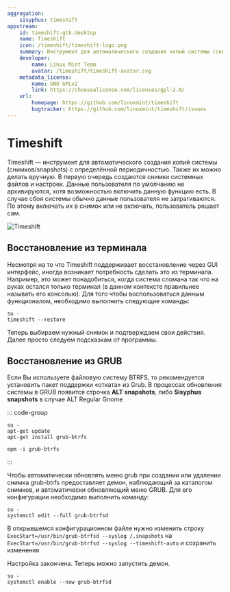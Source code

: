 ```yaml
---
aggregation:
    sisyphus: timeshift
appstream:
    id: timeshift-gtk.desktop
    name: Timeshift
    icon: /timeshift/timeshift-logo.png
    summary: Инструмент для автоматического создания копий системы (снимков/snapshots) с определённой периодичностью.
    developer:
        name: Linux Mint Team
        avatar: /timeshift/timeshift-avatar.svg
    metadata_license:
        name: GNU GPLv2
        link: https://choosealicense.com/licenses/gpl-2.0/
    url:
        homepage: https://github.com/linuxmint/timeshift
        bugtracker: https://github.com/linuxmint/timeshift/issues
---
```





# Timeshift

Timeshift — инструмент для автоматического создания копий системы (снимков/snapshots) с определённой периодичностью. Также их можно делать вручную.
В первую очередь создаются снимки системных файлов и настроек. Данные пользователя по умолчанию не архивируются, хотя возможностью включить данную функцию есть. В случае сбоя системы обычно данные пользователя не затрагиваются. По этому включать их в снимок или не включать, пользователь решает сам.

![Timeshift](/timeshift/timeshift.png)


<!--@include: @apps/_parts/install/content-repo.md-->

## Восстановление из терминала

Несмотря на то что Timeshift поддерживает восстановление через GUI интерфейс, иногда возникает потребность сделать это из терминала.
Например, это может понадобиться, когда система сломана так что на руках остался только терминал (в данном контексте правильнее называть его консолью).
Для того чтобы воспользоваться данным функционалом, необходимо выполнить следующие команды:
```shell
su -
timeshift --restore
```
Теперь выбираем нужный снимок и подтверждаем свои действия. Далее просто следуем подсказкам от программы.

## Восстановление из GRUB

Если Вы используете файловую систему BTRFS, то рекомендуется установить пакет поддержки «отката» из Grub.
В процессах обновления системы в GRUB появится строчка **ALT snapshots**, либо **Sisyphus snapshots** в случае ALT Regular Gnome

::: code-group

```shell[apt-get]
su -
apt-get update
apt-get install grub-btrfs
```
```shell[epm]
epm -i grub-btrfs
```
:::

Чтобы автоматически обновлять меню grub при создании или удалении снимка grub-btrfs предоставляет демон, наблюдающий за каталогом снимков, и автоматически обновляющий меню GRUB.
Для его конфигурации необходимо выполнить команду:

```shell
su -
systemctl edit --full grub-btrfsd
```

В открывшемся конфигурационном файле нужно изменить строку `ExecStart=/usr/bin/grub-btrfsd --syslog /.snapshots` на `ExecStart=/usr/bin/grub-btrfsd --syslog --timeshift-auto`
и сохранить изменения

Настройка закончена. Теперь можно запустить демон.

```shell
su -
systemctl enable --now grub-btrfsd
```
